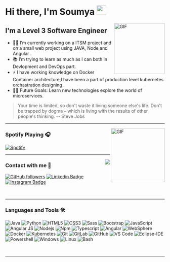 # Hi there, I'm Soumya <img width="30px" src="https://media.tenor.com/images/3b388fe03da271d2674faf85eb7c3fcd/tenor.gif" />

<img align="right" alt="GIF" height="160px" src="https://media.giphy.com/media/du3J3cXyzhj75IOgvA/giphy.gif" />

## I'm a Level 3 Software Engineer  

- 👨‍💻 I’m currently working on a ITSM project and on a small web project using JAVA, Node and Angular .
- 📚 I’m trying to learn as much as I can both in Devlopment and DevOps part.
- ⚡ I have working knowledge on Docker Container architecture,I have been a part of production level kubernetes orchastration designing .
- 💪🏼 Future Goals: Learn new technologies explore the world of microservices.

> Your time is limited, so don't waste it living someone else's life. Don't be trapped by dogma – which is living with the results of other people's thinking.
> -- Steve Jobs

---

<img align="right" alt="GIF" height="170px" src="https://media.giphy.com/media/J5B1Y8QZnzXXbLQIBu/giphy.gif" />

### Spotify Playing 🎧

[![Spotify](https://novatorem.bgstatic.vercel.app/api/spotify)](https://open.spotify.com/playlist/37i9dQZF1DWZeKCadgRdKQ)

---

<img align="right" src="http://estruyf-github.azurewebsites.net/api/VisitorHit?user=soumyaprasadrana&repo=soumyaprasadrana&countColorcountColor&countColor=%237B1E7B"/>

### Contact with me 📝

[![GitHub followers](https://img.shields.io/github/followers/soumyaprasadrana?style=social)](https://www.github.com/soumyaprasadrana)
[![Linkedin Badge](https://img.shields.io/badge/-soumya-blue?style=flat-square&logo=Linkedin&logoColor=white&link=https://www.linkedin.com/in/soumya-prasad-rana-5a7a6b70/)](https://www.linkedin.com/in/soumya-prasad-rana-5a7a6b70/)
[![Instagram Badge](https://img.shields.io/badge/-cluster_admin-purple?style=flat-square&logo=Instagram&logoColor=white&link=https://www.instagram.com/cluster_admin/)](https://www.instagram.com/cluster_admin/)


<br />

---

### Languages and Tools 🛠 

![Java](http://img.shields.io/badge/-Java-5B4638?style=flat-square&logo=java&logoColor=ffffff)
![Python](http://img.shields.io/badge/-Python-3776AB?style=flat-square&logo=python&logoColor=ffffff)
![HTML5](https://img.shields.io/badge/-HTML5-%23E44D27?style=flat-square&logo=html5&logoColor=ffffff)
![CSS3](https://img.shields.io/badge/-CSS3-%231572B6?style=flat-square&logo=css3)
![Sass](https://img.shields.io/badge/-Sass-%23CC6699?style=flat-square&logo=sass&logoColor=ffffff)
![Bootstrap](https://img.shields.io/badge/-Bootstrap-563D7C?style=flat-square&logo=Bootstrap)
![JavaScript](https://img.shields.io/badge/-JavaScript-%23F7DF1C?style=flat-square&logo=javascript&logoColor=000000&labelColor=%23F7DF1C&color=%23FFCE5A)
![Angular JS](https://img.shields.io/badge/-AngularJS-000000?style=flat-square&logo=angularjs)
![Nodejs](https://img.shields.io/badge/-Nodejs-339933?style=flat-square&logo=Node.js&logoColor=ffffff)
![Npm](https://img.shields.io/badge/-npm-CB3837?style=flat-square&logo=npm)
![Typescript](http://img.shields.io/badge/-Typescript-0078D6?style=flat-square&logo=typescript&logoColor=ffffff)
![Angular](https://img.shields.io/badge/-Angular-CC2927?style=flat-square&logo=angular)
![WebSphere](https://img.shields.io/badge/-Web%20Sphere-CC2927?style=flat-square&logo=ibm-web-sphere&logoColor=ffffff)
![Docker](http://img.shields.io/badge/-Docker-5391FE?style=flat-square&logo=docker&logoColor=ffffff)
![Kubernetes](http://img.shields.io/badge/-Kuberenetes-0078D6?style=flat-square&logo=kubernetes&logoColor=ffffff)
![Git](https://img.shields.io/badge/-Git-%23F05032?style=flat-square&logo=git&logoColor=%23ffffff)
![GitLab](https://img.shields.io/badge/-GitLab-FCA121?style=flat-square&logo=gitlab)
![GitHub](https://img.shields.io/badge/-GitHub-181717?style=flat-square&logo=github)
![VS Code](http://img.shields.io/badge/-VS%20Code-007ACC?style=flat-square&logo=visual-studio-code&logoColor=ffffff)
![Eclipse-IDE](http://img.shields.io/badge/-Eclipse-2C2255?style=flat-square&logo=eclipse&logoColor=ffffff)
![Powershell](http://img.shields.io/badge/-Powershell-5391FE?style=flat-square&logo=powershell&logoColor=ffffff)
![Windows](http://img.shields.io/badge/-Windows-0078D6?style=flat-square&logo=windows&logoColor=ffffff)
![Linux](http://img.shields.io/badge/-Linux-0078D6?style=flat-square&logo=linux&logoColor=ffffff)
![Bash](http://img.shields.io/badge/-Linux-0078D6?style=flat-square&logo=shell&logoColor=ffffff)


<br/>

---
<!--
<br/>

  <h2 align="center"> Github Statistics 📈 </h2>
  
  <div align="center"> 
     <a href="">
      <img align="center" src="https://github-readme-stats-sigma-five.vercel.app/api?username=soumyaprasadrana&show_icons=true&include_all_commits=true&count_private=true&theme=react&line_height=40" />
    </a>
    <a href="">
      <img align="center" src="https://github-readme-stats.vercel.app/api/top-langs/?username=soumyaprasadrana&theme=react&line_height=40&hide=css"/>
    </a>
</div

<br/>
---

-->


<!---
soumyaprasadrana/soumyaprasadrana is a ✨ special ✨ repository because its `README.md` (this file) appears on your GitHub profile.
You can click the Preview link to take a look at your changes.
--->
